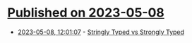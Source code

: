 # [Published on 2023-05-08](index.md)

* [2023-05-08, 12:01:07](https://lobste.rs/s/b8lh0b/stringly_typed_vs_strongly_typed) - [Stringly Typed vs Strongly Typed](https://www.hanselman.com/blog/stringly-typed-vs-strongly-typed)
